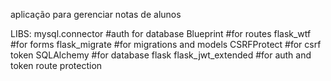 aplicação para gerenciar notas de alunos

LIBS:
mysql.connector #auth for database
Blueprint #for routes
flask_wtf #for forms
flask_migrate #for migrations and models
CSRFProtect #for csrf token
SQLAlchemy #for database
flask flask_jwt_extended #for auth and token route protection